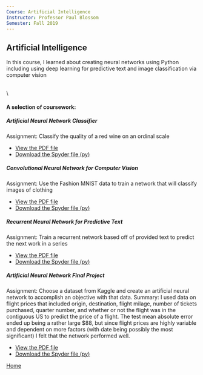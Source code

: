 ```yaml
---
Course: Artificial Intelligence
Instructor: Professor Paul Blossom
Semester: Fall 2019
---
```


## Artificial Intelligence
In this course, I learned about creating neural networks using Python including using deep learning for predictive text and image classification via computer vision

\
\

#### A selection of coursework:
##### Artificial Neural Network Classifier
Assignment: Classify the quality of a red wine on an ordinal scale
- [View the PDF file](CategoricalANNWriteup.pdf)
- [Download the Spyder file (py)](CategoricalANN.py)

##### Convolutional Neural Network for Computer Vision
Assignment: Use the Fashion MNIST data to train a network that will classify images of clothing
- [View the PDF file](ConvNetWriteup.pdf)
- [Download the Spyder file (py)](ConvNet.py)

##### Recurrent Neural Network for Predictive Text
Assignment: Train a recurrent network based off of provided text to predict the next work in a series
- [View the PDF file](RNNWriteup.pdf)
- [Download the Spyder file (py)](RNN.py)

##### Artificial Neural Network Final Project
Assignment: Choose a dataset from Kaggle and create an artificial neural network to accomplish an objective with that data.
Summary: I used data on flight prices that included origin, destination, flight milage, number of tickets purchased, quarter number, and whether or not the flight was in the contiguous US to predict the price of a flight.  The test mean absolute error ended up being a rather large $88, but since flight prices are highly variable and dependent on more factors (with date being possibly the most significant) I felt that the network performed well.
- [View the PDF file](FinalProjectWriteup.pdf)
- [Download the Spyder file (py)](FinalProject.py)

[Home](https://cherylngo.github.io/)
